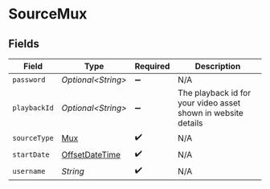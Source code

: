 # SourceMux


## Fields

| Field                                                                                     | Type                                                                                      | Required                                                                                  | Description                                                                               |
| ----------------------------------------------------------------------------------------- | ----------------------------------------------------------------------------------------- | ----------------------------------------------------------------------------------------- | ----------------------------------------------------------------------------------------- |
| `password`                                                                                | *Optional\<String>*                                                                       | :heavy_minus_sign:                                                                        | N/A                                                                                       |
| `playbackId`                                                                              | *Optional\<String>*                                                                       | :heavy_minus_sign:                                                                        | The playback id for your video asset shown in website details                             |
| `sourceType`                                                                              | [Mux](../../models/shared/Mux.md)                                                         | :heavy_check_mark:                                                                        | N/A                                                                                       |
| `startDate`                                                                               | [OffsetDateTime](https://docs.oracle.com/javase/8/docs/api/java/time/OffsetDateTime.html) | :heavy_check_mark:                                                                        | N/A                                                                                       |
| `username`                                                                                | *String*                                                                                  | :heavy_check_mark:                                                                        | N/A                                                                                       |